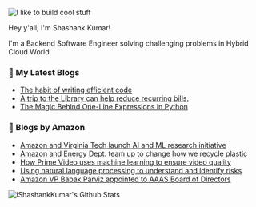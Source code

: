 ![I like to build cool stuff](https://res.cloudinary.com/dt8g3rhcy/image/upload/v1595929574/i_like_to_build_cool_shit._1_nzbwjh.png)

Hey y'all, I'm Shashank Kumar! 

I'm a Backend Software Engineer solving challenging problems in Hybrid Cloud World.

### 📕 My Latest Blogs
<!-- BLOG-POST-LIST:START -->
- [The habit of writing efficient code](https://medium.com/@ishashankkumar/the-habit-of-writing-efficient-code-153b05f04269?source=rss-d24dda280d5f------2)
- [A trip to the Library can help reduce recurring bills.](https://medium.com/swlh/a-trip-to-the-library-can-help-reduce-recurring-bills-23bca495cdf5?source=rss-d24dda280d5f------2)
- [The Magic Behind One-Line Expressions in Python](https://medium.com/swlh/the-magic-behind-one-line-expressions-in-python-816c10180c5c?source=rss-d24dda280d5f------2)
<!-- BLOG-POST-LIST:END -->

### 📕 Blogs by Amazon
<!-- AMAZON-BLOG-POST-LIST:START -->
- [Amazon and Virginia Tech launch AI and ML research initiative](https://www.amazon.science/academic-engagements/amazon-and-virginia-tech-launch-ai-and-ml-research-initiative)
- [Amazon and Energy Dept. team up to change how we recycle plastic](https://www.amazon.science/blog/amazon-and-energy-dept-team-up-to-change-how-we-recycle-plastic)
- [How Prime Video uses machine learning to ensure video quality](https://www.amazon.science/blog/how-prime-video-uses-machine-learning-to-ensure-video-quality)
- [Using natural language processing to understand and identify risks](https://www.amazon.science/working-at-amazon/using-natural-language-processing-to-understand-and-identify-risks)
- [Amazon VP Babak Parviz appointed to AAAS Board of Directors](https://www.amazon.science/latest-news/amazon-vp-babak-parviz-appointed-to-aaas-board-of-directors)
<!-- AMAZON-BLOG-POST-LIST:END -->



<img align="center" alt="iShashankKumar's Github Stats" src="https://github-readme-stats.vercel.app/api?username=ishashankkumar&show_icons=true&hide_border=true" />
